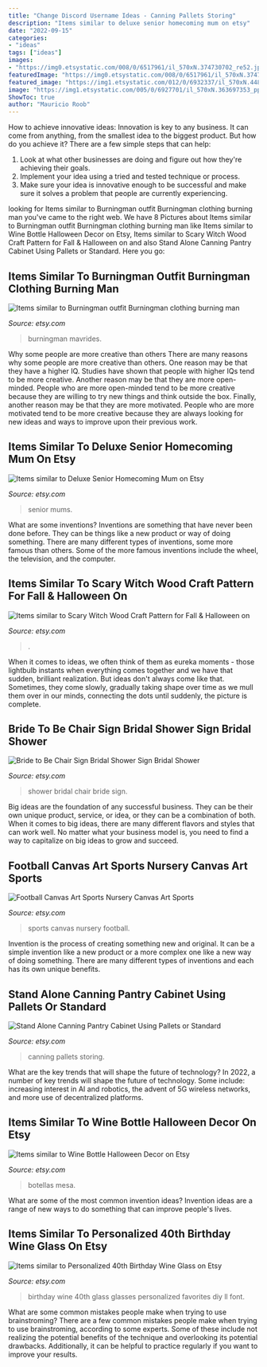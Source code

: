 ```yaml
---
title: "Change Discord Username Ideas - Canning Pallets Storing"
description: "Items similar to deluxe senior homecoming mum on etsy"
date: "2022-09-15"
categories:
- "ideas"
tags: ["ideas"]
images:
- "https://img0.etsystatic.com/008/0/6517961/il_570xN.374730702_re52.jpg"
featuredImage: "https://img0.etsystatic.com/008/0/6517961/il_570xN.374730702_re52.jpg"
featured_image: "https://img1.etsystatic.com/012/0/6932337/il_570xN.448460231_bij1.jpg"
image: "https://img1.etsystatic.com/005/0/6927701/il_570xN.363697353_ppkh.jpg"
ShowToc: true
author: "Mauricio Roob"
---
```



How to achieve innovative ideas:
Innovation is key to any business. It can come from anything, from the smallest idea to the biggest product. But how do you achieve it? There are a few simple steps that can help:
1. Look at what other businesses are doing and figure out how they're achieving their goals.
2. Implement your idea using a tried and tested technique or process.
3. Make sure your idea is innovative enough to be successful and make sure it solves a problem that people are currently experiencing.

	

		
looking for Items similar to Burningman outfit Burningman clothing burning man you've came to the right web. We have 8 Pictures about Items similar to Burningman outfit Burningman clothing burning man like Items similar to Wine Bottle Halloween Decor on Etsy, Items similar to Scary Witch Wood Craft Pattern for Fall &amp; Halloween on and also Stand Alone Canning Pantry Cabinet Using Pallets or Standard. Here you go:
		
    
## Items Similar To Burningman Outfit Burningman Clothing Burning Man

<img loading=lazy src="https://img1.etsystatic.com/005/0/6927701/il_570xN.363697353_ppkh.jpg" onerror="this.onerror=null;this.src='https://tse2.mm.bing.net/th?id=OIP.3a9fhdzX6Uf5Am5aXsF-9QHaJ6&amp;pid=15.1';" alt="Items similar to Burningman outfit Burningman clothing burning man">

_Source: etsy.com_

>burningman mavrides. 

	

Why some people are more creative than others
There are many reasons why some people are more creative than others. One reason may be that they have a higher IQ. Studies have shown that people with higher IQs tend to be more creative. Another reason may be that they are more open-minded. People who are more open-minded tend to be more creative because they are willing to try new things and think outside the box. Finally, another reason may be that they are more motivated. People who are more motivated tend to be more creative because they are always looking for new ideas and ways to improve upon their previous work.

    
## Items Similar To Deluxe Senior Homecoming Mum On Etsy

<img loading=lazy src="https://img0.etsystatic.com/034/0/6568566/il_570xN.508528194_qhgk.jpg" onerror="this.onerror=null;this.src='https://tse1.mm.bing.net/th?id=OIP.0WUVfqjNs6706b47NybtAAHaOl&amp;pid=15.1';" alt="Items similar to Deluxe Senior Homecoming Mum on Etsy">

_Source: etsy.com_

>senior mums. 

	

What are some inventions?
Inventions are something that have never been done before. They can be things like a new product or way of doing something. There are many different types of inventions, some more famous than others. Some of the more famous inventions include the wheel, the television, and the computer.

    
## Items Similar To Scary Witch Wood Craft Pattern For Fall &amp; Halloween On

<img loading=lazy src="https://img0.etsystatic.com/009/0/7506325/il_570xN.431860592_b381.jpg" onerror="this.onerror=null;this.src='https://tse2.mm.bing.net/th?id=OIP.yKbo20EC--qAqOJ57NM7CAHaKu&amp;pid=15.1';" alt="Items similar to Scary Witch Wood Craft Pattern for Fall &amp; Halloween on">

_Source: etsy.com_

>. 

	

When it comes to ideas, we often think of them as eureka moments - those lightbulb instants when everything comes together and we have that sudden, brilliant realization. But ideas don't always come like that. Sometimes, they come slowly, gradually taking shape over time as we mull them over in our minds, connecting the dots until suddenly, the picture is complete.

    
## Bride To Be Chair Sign Bridal Shower Sign Bridal Shower

<img loading=lazy src="https://img0.etsystatic.com/155/1/9055670/il_570xN.1159646908_p5hp.jpg" onerror="this.onerror=null;this.src='https://tse4.mm.bing.net/th?id=OIP.SoSlMhTtQEMRDVrG2ou10gHaJ5&amp;pid=15.1';" alt="Bride to Be Chair Sign Bridal Shower Sign Bridal Shower">

_Source: etsy.com_

>shower bridal chair bride sign. 

	

Big ideas are the foundation of any successful business. They can be their own unique product, service, or idea, or they can be a combination of both. When it comes to big ideas, there are many different flavors and styles that can work well. No matter what your business model is, you need to find a way to capitalize on big ideas to grow and succeed.

    
## Football Canvas Art Sports Nursery Canvas Art Sports

<img loading=lazy src="https://img1.etsystatic.com/012/0/6932337/il_570xN.448460231_bij1.jpg" onerror="this.onerror=null;this.src='https://tse3.mm.bing.net/th?id=OIP.m6QFhbLvKpxg9b4Cm2FxWQHaKX&amp;pid=15.1';" alt="Football Canvas Art Sports Nursery Canvas Art Sports">

_Source: etsy.com_

>sports canvas nursery football. 

	

Invention is the process of creating something new and original. It can be a simple invention like a new product or a more complex one like a new way of doing something. There are many different types of inventions and each has its own unique benefits.

    
## Stand Alone Canning Pantry Cabinet Using Pallets Or Standard

<img loading=lazy src="https://img0.etsystatic.com/010/0/7219055/il_570xN.420641570_oxor.jpg" onerror="this.onerror=null;this.src='https://tse4.mm.bing.net/th?id=OIP.D76tymPiq4M6-fKNp7h0dQHaMJ&amp;pid=15.1';" alt="Stand Alone Canning Pantry Cabinet Using Pallets or Standard">

_Source: etsy.com_

>canning pallets storing. 

	

What are the key trends that will shape the future of technology?
In 2022, a number of key trends will shape the future of technology. Some include: increasing interest in AI and robotics, the advent of 5G wireless networks, and more use of decentralized platforms.

    
## Items Similar To Wine Bottle Halloween Decor On Etsy

<img loading=lazy src="https://img0.etsystatic.com/008/0/6517961/il_570xN.374730702_re52.jpg" onerror="this.onerror=null;this.src='https://tse4.mm.bing.net/th?id=OIP.IpFr2kmNMhjJBB81Q7RBigHaLH&amp;pid=15.1';" alt="Items similar to Wine Bottle Halloween Decor on Etsy">

_Source: etsy.com_

>botellas mesa. 

	

What are some of the most common invention ideas?
Invention ideas are a range of new ways to do something that can improve people's lives.

    
## Items Similar To Personalized 40th Birthday Wine Glass On Etsy

<img loading=lazy src="https://img1.etsystatic.com/000/0/6353218/il_570xN.329249373.jpg" onerror="this.onerror=null;this.src='https://tse1.mm.bing.net/th?id=OIP.jqy9FnH3tNPU2eiETXq3TgHaJ4&amp;pid=15.1';" alt="Items similar to Personalized 40th Birthday Wine Glass on Etsy">

_Source: etsy.com_

>birthday wine 40th glass glasses personalized favorites diy ll font. 

	

What are some common mistakes people make when trying to use brainstroming?
There are a few common mistakes people make when trying to use brainstroming, according to some experts. Some of these include not realizing the potential benefits of the technique and overlooking its potential drawbacks. Additionally, it can be helpful to practice regularly if you want to improve your results.


